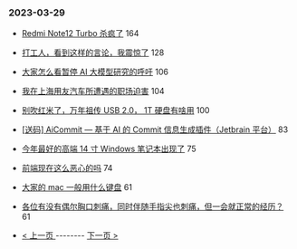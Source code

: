 ### 2023-03-29 
- [Redmi Note12 Turbo 杀疯了](https://www.v2ex.com/t/927951) 164
- [打工人，看到这样的言论，我震惊了](https://www.v2ex.com/t/928102) 128
- [大家怎么看暂停 AI 大模型研究的呼吁](https://www.v2ex.com/t/928150) 106
- [我在上海用友汽车所遭遇的职场迫害](https://www.v2ex.com/t/928067) 104
- [别吹红米了，万年祖传 USB 2.0， 1T 硬盘有啥用](https://www.v2ex.com/t/928145) 100
- [[送码] AiCommit — 基于 AI 的 Commit 信息生成插件（Jetbrain 平台）](https://www.v2ex.com/t/928027) 83
- [今年最好的高端 14 寸 Windows 笔记本出现了](https://www.v2ex.com/t/928002) 75
- [前端现在这么恶心的吗](https://www.v2ex.com/t/928203) 74
- [大家的 mac 一般用什么键盘](https://www.v2ex.com/t/928049) 61
- [各位有没有偶尔胸口刺痛，同时伴随手指尖也刺痛，但一会就正常的经历？](https://www.v2ex.com/t/928110) 61 

- [ < 上一页 ](https://github.com/able8/v2ex-hot-record/blob/master/2023-03-28.md) -------- [ 下一页 > ](https://github.com/able8/v2ex-hot-record/blob/master/2023-03-30.md)